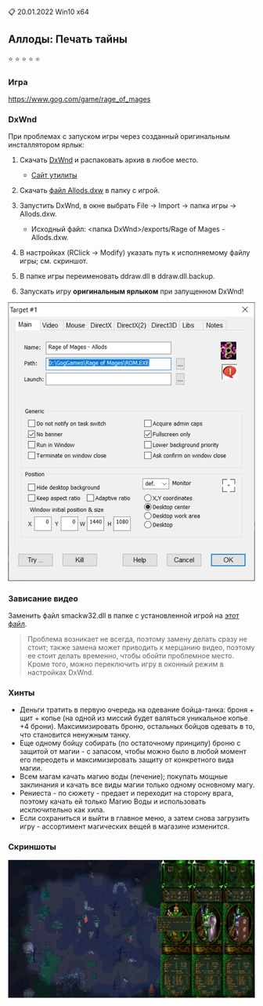 :clipboard: 20.01.2022 Win10 x64

## Аллоды: Печать тайны 

:star: :star: :star: :star: :star:

### Игра

https://www.gog.com/game/rage_of_mages

### DxWnd

При проблемах с запуском игры через созданный оригинальным инсталлятором ярлык:

1. Скачать [DxWnd](https://github.com/Unicornum/Db.Games/releases/download/common/DxWnd_v2_05_80.rar) и распаковать архив в любое место.

    - [Сайт утилиты](https://sourceforge.net/projects/dxwnd/)

2. Скачать [файл Allods.dxw](https://github.com/Unicornum/Db.Games/releases/download/Allods/Allods.dxw) в папку с игрой.
3. Запустить DxWnd, в окне выбрать File -> Import -> папка игры -> Allods.dxw.

    - Исходный файл: <папка DxWnd>/exports/Rage of Mages - Allods.dxw.

4. В настройках (RClick -> Modify) указать путь к исполняемому файлу игры; см. скриншот.
5. В папке игры переименовать ddraw.dll в ddraw.dll.baсkup.
6. Запускать игру **оригинальным ярлыком** при запущенном DxWnd!

![DxWnd](DxWnd.png)

### Зависание видео

Заменить файл smackw32.dll в папке с установленной игрой на [этот файл](https://github.com/Unicornum/Db.Games/releases/download/Allods/smackw32.dll).

> Проблема возникает не всегда, поэтому замену делать сразу не стоит; также замена может приводить к мерцанию видео, поэтому ее стоит делать временно, чтобы обойти проблемное место.
> Кроме того, можно переключить игру в оконный режим в настройках DxWnd.

### Хинты

- Деньги тратить в первую очередь на одевание бойца-танка: броня + щит + копье (на одной из миссий будет валяться уникальное копье +4 брони). Максимизировать броню, остальных бойцов одевать в то, что становится ненужным танку.
- Еще одному бойцу собирать (по остаточному принципу) броню с защитой от магии - с запасом, чтобы можно было в любой момент его переодеть и максимизировать защиту от конкретного вида магии.
- Всем магам качать магию воды (лечение); покупать мощные заклинания и качать все виды магии только одному основному магу.
- Рениеста - по сюжету - предает и переходит на сторону врага, поэтому качать ей только Магию Воды и использовать исключительно как хила.
- Если сохраниться и выйти в главное меню, а затем снова загрузить игру - ассортимент магических вещей в магазине изменится.

### Скриншоты

![22.01.2022](2022.01.22.png)
